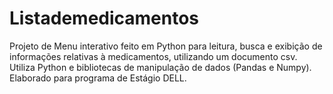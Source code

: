 # Listademedicamentos
Projeto de Menu interativo feito em Python para leitura, busca e exibição de informações relativas à medicamentos, utilizando um documento csv.
Utiliza Python e bibliotecas de manipulação de dados (Pandas e Numpy).
Elaborado para programa de Estágio DELL.
